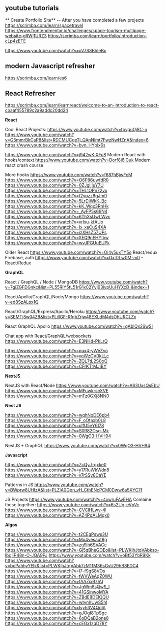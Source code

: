 ## youtube tutorials

** Create Portfolio Site** -- After you have completed a few projects
https://scrimba.com/learn/spacetravel
https://www.frontendmentor.io/challenges/space-tourism-multipage-website-gRWj1URZ3
https://scrimba.com/learn/portfolio/introduction-cLp4zETE

https://www.youtube.com/watch?v=xV7S8BhIeBo

## modern Javascript refresher

https://scrimba.com/learn/es6

## React Refresher

https://scrimba.com/learn/learnreact/welcome-to-an-introduction-to-react-coaaf455789c2a9addc20dd24

**React**

Cool React Projects:
https://www.youtube.com/watch?v=tbvguOj8C-o  
https://www.youtube.com/watch?v=G5mmrBkCaP8&list=RDCMUCqeTj_QAnNlmt7FwzNwHZnA&index=6  
https://www.youtube.com/watch?v=bvn_HYpix6s

https://www.youtube.com/watch?v=j942wKiXFu8 Modern React with hooks/context
https://www.youtube.com/watch?v=Dorf8i6lCuk Modern react crash course

More hooks
https://www.youtube.com/watch?v=f687hBjwFcM
https://www.youtube.com/watch?v=O6P86uwfdR0
https://www.youtube.com/watch?v=0ZJgIjIuY7U
https://www.youtube.com/watch?v=THL1OPn72vo
https://www.youtube.com/watch?v=t2ypzz6gJm0
https://www.youtube.com/watch?v=5LrDIWkK_Bc
https://www.youtube.com/watch?v=kK_Wqx3RnHk
https://www.youtube.com/watch?v=_AyFP5s69N4
https://www.youtube.com/watch?v=6ThXsUwLWvc
https://www.youtube.com/watch?v=vrIxu-kfAUo
https://www.youtube.com/watch?v=Ix_xeCuS4XA
https://www.youtube.com/watch?v=izXHsZ57UPs
https://www.youtube.com/watch?v=XEQ9nEHYIbw
https://www.youtube.com/watch?v=wvJPGUuEUPk

Older React
https://www.youtube.com/watch?v=Oi4v5uxTY5o React/redux Firebase, auth
https://www.youtube.com/watch?v=OxIDLw0M-m0 - React/Redux

**GraphQL**

React / GraphQL / Node / MongoDB
https://www.youtube.com/watch?v=7giZGFDGnkc&list=PL55RiY5tL51rG1x02Yyj93iypUuHYXcB_&index=1

React/Apollo/GraphQL/Node/Mongo
https://www.youtube.com/watch?v=ed8SzALpx1Q

React/GraphQL/Express/Apollo/Heroku
https://www.youtube.com/watch?v=SEMTj8w04Z8&list=PLillGF-RfqbZrjw48EXLdM4dsOhURCLZx

React GraphQL Apollo
https://www.youtube.com/watch?v=gAbIQx26wSI

Chat app with React/GraphQL/websockets
https://www.youtube.com/watch?v=E3NHd-PkLrQ

https://www.youtube.com/watch?v=qux4-yWeZvo
https://www.youtube.com/watch?v=yqWzCV0kU_c
https://www.youtube.com/watch?v=ZQL7tL2S0oQ
https://www.youtube.com/watch?v=CFrKTrMJIBY

**NextJS**

NextJS with React/Node
https://www.youtube.com/watch?v=A63UxsQsEbU
https://www.youtube.com/watch?v=MFuwkrseXVE
https://www.youtube.com/watch?v=mTz0GXj8NN0

**Nest JS**

https://www.youtube.com/watch?v=wqhNoDE6pb4
https://www.youtube.com/watch?v=F_oOtaxb0L8
https://www.youtube.com/watch?v=ulfU5vY6I78
https://www.youtube.com/watch?v=S0R82Osg-Mk
https://www.youtube.com/watch?v=0WgO3-HVH94

NestJS + GraphQL
https://www.youtube.com/watch?v=0WgO3-HVH94

**Javascript**

https://www.youtube.com/watch?v=ZcQyJ-gxke0
https://www.youtube.com/watch?v=y17RuWkWdn8
https://www.youtube.com/watch?v=v7rSSy8CaYE

Patterns in JS
https://www.youtube.com/watch?v=BWprw8UHIzA&list=PLZlA0Gpn_vH_CthENcPCM0Dww6a5XYC7f

JS Projects
https://www.youtube.com/watch?v=4xwruFAvEHA
Combine these together:
https://www.youtube.com/watch?v=6s2Ug-eVpVc
https://www.youtube.com/watch?v=CVClHLwv-4I
https://www.youtube.com/watch?v=AZ4PdALMqx0

**Algos**

https://www.youtube.com/watch?v=t2CEgPsws3U
https://www.youtube.com/watch?v=Mo4vesaut8g
https://www.youtube.com/watch?v=zg9ih6SVACc
https://www.youtube.com/watch?v=Gj5qBheGOEo&list=PLWKjhJtqVAbkso-IbgiiP48n-O-JQA9PJ
https://www.youtube.com/watch?v=oBt53YbR9Kk
https://www.youtube.com/watch?v=bcPahhyYEIk&list=PLWKjhJtqVAbk7zM11M36sGvU29hB8EDC4
https://www.youtube.com/watch?v=l7-f9gS8VOs
https://www.youtube.com/watch?v=tWVWeAqZ0WU
https://www.youtube.com/watch?v=fAAZixBzIAI
https://www.youtube.com/watch?v=JgWm6sQwS_I
https://www.youtube.com/watch?v=41GSinwoMYA
https://www.youtube.com/watch?v=ZBdE8DElQQU
https://www.youtube.com/watch?v=wtynhUwS5hI
https://www.youtube.com/watch?v=Ivyh3V4QolA
https://www.youtube.com/watch?v=gJOgI8TpSgc
https://www.youtube.com/watch?v=6oDQaB2one8
https://www.youtube.com/watch?v=cEGx1zqD78Y
